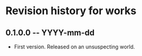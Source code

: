 # Revision history for works

## 0.1.0.0 -- YYYY-mm-dd

* First version. Released on an unsuspecting world.
